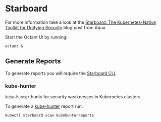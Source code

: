 # Starboard

For more information take a look at the [Starboard: The Kubernetes-Native Toolkit for Unifying Security](https://blog.aquasec.com/starboard-kubernetes-tools) blog post from Aqua.

Start the Octant UI by running:

```shell
octant &
```

## Generate Reports

To generate reports you will require the [Starboard CLI](https://aquasecurity.github.io/starboard/v0.15.4/).

### kube-hunter

`kube-hunter` hunts for security weaknesses in Kubernetes clusters.

To generate a [kube-hunter](https://github.com/aquasecurity/kube-hunter) report run:

```shell
kubectl starboard scan kubehunterreports
```
